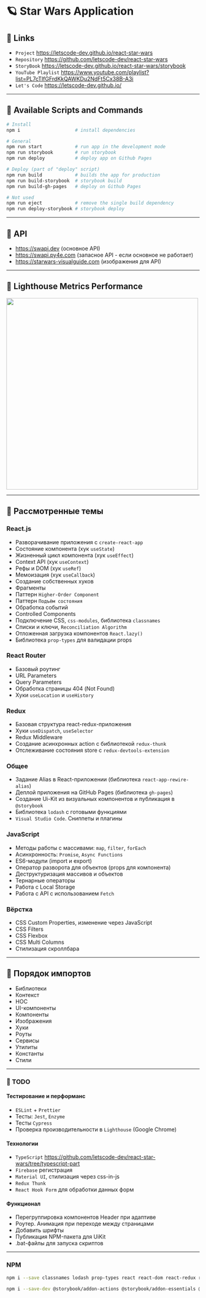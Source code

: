 # 🪐 Star Wars Application

## 🐧 Links
- `Project` https://letscode-dev.github.io/react-star-wars
- `Repository` https://github.com/letscode-dev/react-star-wars
- `StoryBook` https://letscode-dev.github.io/react-star-wars/storybook
- `YouTube Playlist` https://www.youtube.com/playlist?list=PL7cTIfGFrdKkQAWKDu2NdFt5Cx38B-A3i
- `Let's Code` https://letscode-dev.github.io/

---

## 🐶 Available Scripts and Commands

```bash
# Install
npm i                    # install dependencies
```

```bash
# General
npm run start            # run app in the development mode
npm run storybook        # run storybook
npm run deploy           # deploy app on Github Pages
```

```bash
# Deploy (part of "deploy" script)
npm run build            # builds the app for production
npm run build-storybook  # storybook build
npm run build-gh-pages   # deploy on Github Pages
```

```bash
# Not used
npm run eject            # remove the single build dependency
npm run deploy-storybook # storybook deploy
```

---

## 🦄 API
- https://swapi.dev (основное API)
- https://swapi.py4e.com (запасное API - если основное не работает)
- https://starwars-visualguide.com (изображения для API)

---

## 🐗 Lighthouse Metrics Performance
<img src="https://github.com/dev-pandaren/react-star-wars/blob/__temp__/_temp/readme/lighthouse.png?raw=true" width="500px" />

---

## 🐼 Рассмотренные темы

### React.js
- Разворачивание приложения с `create-react-app`
- Состояние компонента (хук `useState`)
- Жизненный цикл компонента (хук `useEffect`)
- Context API (хук `useContext`)
- Рефы и DOM (хук `useRef`)
- Мемоизация (хук `useCallback`)
- Создание собственных хуков
- Фрагменты
- Паттерн `Higher-Order Component`
- Паттерн `Подъём состояния`
- Обработка событий
- Controlled Components
- Подключение CSS, `css-modules`, библиотека `classnames`
- Списки и ключи, `Reconciliation Algorithm`
- Отложенная загрузка компонентов `React.lazy()`
- Библиотека `prop-types` для валидации props

### React Router
- Базовый роутинг
- URL Parameters
- Query Parameters
- Обработка страницы 404 (Not Found)
- Хуки `useLocation` и `useHistory`

### Redux
- Базовая структура react-redux-приложения
- Хуки `useDispatch`, `useSelector`
- Redux Middleware
- Создание асинхронных action с библиотекой `redux-thunk`
- Отслеживание состояния store с `redux-devtools-extension`

### Общее
- Задание Alias в React-приложении (библиотека `react-app-rewire-alias`)
- Деплой приложения на GitHub Pages (библиотека `gh-pages`)
- Создание Ui-Kit из визуальных компонентов и публикация в `@storybook`
- Библиотека `lodash` с готовыми функциями
- `Visual Studio Code`. Сниппеты и плагины

### JavaScript
- Методы работы с массивами: `map`, `filter`, `forEach`
- Асинхронность: `Promise`, `Async Functions`
- ES6-модули (import и export)
- Оператор разворота для объектов (props для компонента)
- Деструктуризация массивов и объектов
- Тернарные операторы
- Работа с Local Storage
- Работа с API с использованием `Fetch`

### Вёрстка
- CSS Custom Properties, изменение через JavaScript
- CSS Filters
- CSS Flexbox
- CSS Multi Columns
- Стилизация скроллбара

---

## 🐣 Порядок импортов
- Библиотеки
- Контекст
- HOC
- UI-компоненты
- Компоненты
- Изображения
- Хуки
- Роуты
- Сервисы
- Утилиты
- Константы
- Стили

---

### 🐨 TODO

#### Тестирование и перформанс
- `ESLint` + `Prettier`
- Тесты: `Jest`, `Enzyme`
- Тесты `Cypress`
- Проверка производительности в `Lighthouse` (Google Chrome)

#### Технологии
- `TypeScript` https://github.com/letscode-dev/react-star-wars/tree/typescript-part
- `Firebase` регистрация  
- `Material UI`, стилизация через css-in-js
- `Redux Thunk`
- `React Hook Form` для обработки данных форм

#### Функционал
- Перегруппировка компонентов Header при адаптиве
- Роутер. Анимация при переходе между страницами
- Добавить шрифты
- Публикация NPM-пакета для UiKit
- .bat-файлы для запуска скриптов

---

### NPM

```bash
npm i --save classnames lodash prop-types react react-dom react-redux react-router react-router-dom react-scripts redux redux-devtools-extension redux-thunk
```

```bash
npm i --save-dev @storybook/addon-actions @storybook/addon-essentials @storybook/addon-links @storybook/node-logger @storybook/preset-create-react-app @storybook/react @storybook/storybook-deployer gh-pages react-app-rewire-alias react-app-rewired
```
